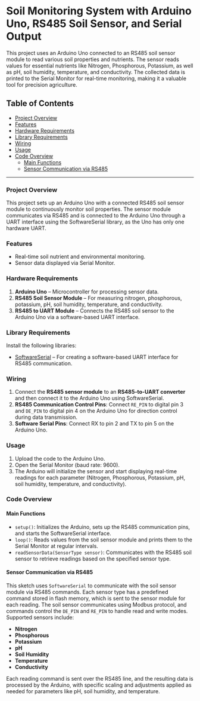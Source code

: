 # Soil Monitoring System with Arduino Uno, RS485 Soil Sensor, and Serial Output

This project uses an Arduino Uno connected to an RS485 soil sensor module to read various soil properties and nutrients. The sensor reads values for essential nutrients like Nitrogen, Phosphorous, Potassium, as well as pH, soil humidity, temperature, and conductivity. The collected data is printed to the Serial Monitor for real-time monitoring, making it a valuable tool for precision agriculture.

## Table of Contents
- [Project Overview](#project-overview)
- [Features](#features)
- [Hardware Requirements](#hardware-requirements)
- [Library Requirements](#library-requirements)
- [Wiring](#wiring)
- [Usage](#usage)
- [Code Overview](#code-overview)
  - [Main Functions](#main-functions)
  - [Sensor Communication via RS485](#sensor-communication-via-rs485)

---

### Project Overview
This project sets up an Arduino Uno with a connected RS485 soil sensor module to continuously monitor soil properties. The sensor module communicates via RS485 and is connected to the Arduino Uno through a UART interface using the SoftwareSerial library, as the Uno has only one hardware UART.

### Features
- Real-time soil nutrient and environmental monitoring.
- Sensor data displayed via Serial Monitor.

### Hardware Requirements
1. **Arduino Uno** – Microcontroller for processing sensor data.
2. **RS485 Soil Sensor Module** – For measuring nitrogen, phosphorous, potassium, pH, soil humidity, temperature, and conductivity.
3. **RS485 to UART Module** – Connects the RS485 soil sensor to the Arduino Uno via a software-based UART interface.

### Library Requirements
Install the following libraries:
- [SoftwareSerial](https://www.arduino.cc/en/Reference/SoftwareSerial) – For creating a software-based UART interface for RS485 communication.

### Wiring
1. Connect the **RS485 sensor module** to an **RS485-to-UART converter** and then connect it to the Arduino Uno using SoftwareSerial.
2. **RS485 Communication Control Pins**: Connect `RE_PIN` to digital pin 3 and `DE_PIN` to digital pin 4 on the Arduino Uno for direction control during data transmission.
3. **Software Serial Pins**: Connect RX to pin 2 and TX to pin 5 on the Arduino Uno.

### Usage
1. Upload the code to the Arduino Uno.
2. Open the Serial Monitor (baud rate: 9600).
3. The Arduino will initialize the sensor and start displaying real-time readings for each parameter (Nitrogen, Phosphorous, Potassium, pH, soil humidity, temperature, and conductivity).

### Code Overview

#### Main Functions

- `setup()`: Initializes the Arduino, sets up the RS485 communication pins, and starts the SoftwareSerial interface.
- `loop()`: Reads values from the soil sensor module and prints them to the Serial Monitor at regular intervals.
- `readSensorData(SensorType sensor)`: Communicates with the RS485 soil sensor to retrieve readings based on the specified sensor type.

#### Sensor Communication via RS485

This sketch uses `SoftwareSerial` to communicate with the soil sensor module via RS485 commands. Each sensor type has a predefined command stored in flash memory, which is sent to the sensor module for each reading. The soil sensor communicates using Modbus protocol, and commands control the `DE_PIN` and `RE_PIN` to handle read and write modes. Supported sensors include:
- **Nitrogen**
- **Phosphorous**
- **Potassium**
- **pH**
- **Soil Humidity**
- **Temperature**
- **Conductivity**

Each reading command is sent over the RS485 line, and the resulting data is processed by the Arduino, with specific scaling and adjustments applied as needed for parameters like pH, soil humidity, and temperature.
